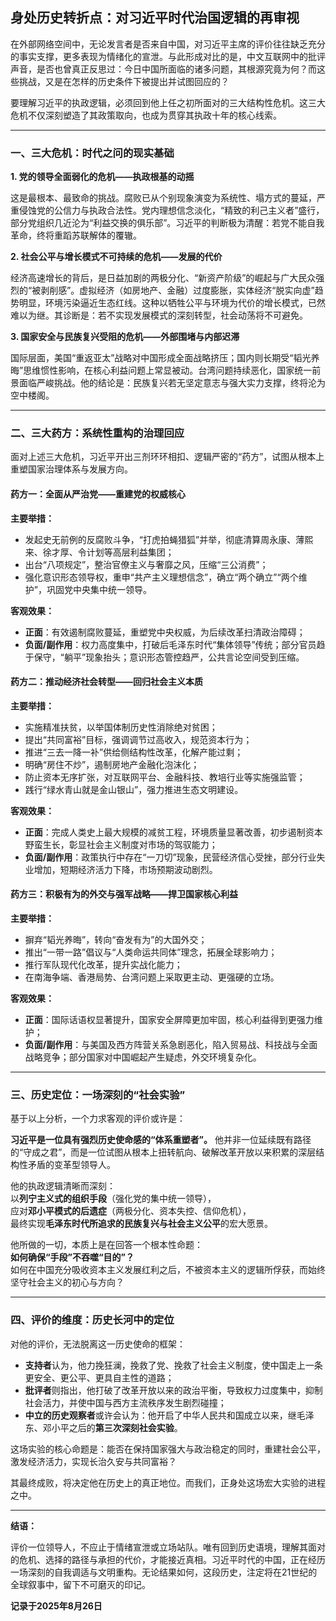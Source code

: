## 身处历史转折点：对习近平时代治国逻辑的再审视

在外部网络空间中，无论发言者是否来自中国，对习近平主席的评价往往缺乏充分的事实支撑，更多表现为情绪化的宣泄。与此形成对比的是，中文互联网中的批评声音，是否也曾真正反思过：今日中国所面临的诸多问题，其根源究竟为何？而这些挑战，又是在怎样的历史条件下被提出并试图回应的？

要理解习近平的执政逻辑，必须回到他上任之初所面对的三大结构性危机。这三大危机不仅深刻塑造了其政策取向，也成为贯穿其执政十年的核心线索。

---

### 一、三大危机：时代之问的现实基础

**1. 党的领导全面弱化的危机——执政根基的动摇**

这是最根本、最致命的挑战。腐败已从个别现象演变为系统性、塌方式的蔓延，严重侵蚀党的公信力与执政合法性。党内理想信念淡化，“精致的利己主义者”盛行，部分党组织几近沦为“利益交换的俱乐部”。习近平的判断极为清醒：若党不能自我革命，终将重蹈苏联解体的覆辙。

**2. 社会公平与增长模式不可持续的危机——发展的代价**

经济高速增长的背后，是日益加剧的两极分化、“新资产阶级”的崛起与广大民众强烈的“被剥削感”。虚拟经济（如房地产、金融）过度膨胀，实体经济“脱实向虚”趋势明显，环境污染逼近生态红线。这种以牺牲公平与环境为代价的增长模式，已然难以为继。其诊断是：若不实现发展模式的深刻转型，社会动荡将不可避免。

**3. 国家安全与民族复兴受阻的危机——外部围堵与内部迟滞**

国际层面，美国“重返亚太”战略对中国形成全面战略挤压；国内则长期受“韬光养晦”思维惯性影响，在核心利益问题上常显被动。台湾问题持续恶化，国家统一前景面临严峻挑战。他的结论是：民族复兴若无坚定意志与强大实力支撑，终将沦为空中楼阁。

---

### 二、三大药方：系统性重构的治理回应

面对上述三大危机，习近平开出三剂环环相扣、逻辑严密的“药方”，试图从根本上重塑国家治理体系与发展方向。

#### **药方一：全面从严治党——重建党的权威核心**

**主要举措：**
- 发起史无前例的反腐败斗争，“打虎拍蝇猎狐”并举，彻底清算周永康、薄熙来、徐才厚、令计划等高层利益集团；
- 出台“八项规定”，整治官僚主义与奢靡之风，压缩“三公消费”；
- 强化意识形态领导权，重申“共产主义理想信念”，确立“两个确立”“两个维护”，巩固党中央集中统一领导。

**客观效果：**
- **正面**：有效遏制腐败蔓延，重塑党中央权威，为后续改革扫清政治障碍；
- **负面/副作用**：权力高度集中，打破后毛泽东时代“集体领导”传统；部分官员趋于保守，“躺平”现象抬头；意识形态管控趋严，公共言论空间受到压缩。

#### **药方二：推动经济社会转型——回归社会主义本质**

**主要举措：**
- 实施精准扶贫，以举国体制历史性消除绝对贫困；
- 提出“共同富裕”目标，强调调节过高收入，规范资本行为；
- 推进“三去一降一补”供给侧结构性改革，化解产能过剩；
- 明确“房住不炒”，遏制房地产金融化泡沫化；
- 防止资本无序扩张，对互联网平台、金融科技、教培行业等实施强监管；
- 践行“绿水青山就是金山银山”，强力推进生态文明建设。

**客观效果：**
- **正面**：完成人类史上最大规模的减贫工程，环境质量显著改善，初步遏制资本野蛮生长，彰显社会主义制度对市场的驾驭能力；
- **负面/副作用**：政策执行中存在“一刀切”现象，民营经济信心受挫，部分行业失业增加，短期经济活力下降，市场预期波动剧烈。

#### **药方三：积极有为的外交与强军战略——捍卫国家核心利益**

**主要举措：**
- 摒弃“韬光养晦”，转向“奋发有为”的大国外交；
- 推出“一带一路”倡议与“人类命运共同体”理念，拓展全球影响力；
- 推行军队现代化改革，提升实战化能力；
- 在南海争端、香港局势、台湾问题上采取更主动、更强硬的立场。

**客观效果：**
- **正面**：国际话语权显著提升，国家安全屏障更加牢固，核心利益得到更强力维护；
- **负面/副作用**：与美国及西方阵营关系急剧恶化，陷入贸易战、科技战与全面战略竞争；部分国家对中国崛起产生疑虑，外交环境复杂化。

---

### 三、历史定位：一场深刻的“社会实验”

基于以上分析，一个力求客观的评价或许是：

**习近平是一位具有强烈历史使命感的“体系重塑者”。** 他并非一位延续既有路径的“守成之君”，而是一位试图从根本上扭转航向、破解改革开放以来积累的深层结构性矛盾的变革型领导人。

他的执政逻辑清晰而深刻：  
以**列宁主义式的组织手段**（强化党的集中统一领导），  
应对**邓小平模式的后遗症**（两极分化、资本失控、信仰危机），  
最终实现**毛泽东时代所追求的民族复兴与社会主义公平**的宏大愿景。

他所做的一切，本质上是在回答一个根本性命题：  
**如何确保“手段”不吞噬“目的”？**  
如何在中国充分吸收资本主义发展红利之后，不被资本主义的逻辑所俘获，而始终坚守社会主义的初心与方向？

---

### 四、评价的维度：历史长河中的定位

对他的评价，无法脱离这一历史使命的框架：

- **支持者**认为，他力挽狂澜，挽救了党、挽救了社会主义制度，使中国走上一条更安全、更公平、更具自主性的道路；
- **批评者**则指出，他打破了改革开放以来的政治平衡，导致权力过度集中，抑制社会活力，并使中国与西方主流秩序发生剧烈碰撞；
- **中立的历史观察者**或许会认为：他开启了中华人民共和国成立以来，继毛泽东、邓小平之后的**第三次深刻社会实验**。

这场实验的核心命题是：能否在保持国家强大与政治稳定的同时，重建社会公平，激发经济活力，实现长治久安与共同富裕？

其最终成败，将决定他在历史上的真正地位。而我们，正身处这场宏大实验的进程之中。

---

**结语：**

评价一位领导人，不应止于情绪宣泄或立场站队。唯有回到历史语境，理解其面对的危机、选择的路径与承担的代价，才能接近真相。习近平时代的中国，正在经历一场深刻的自我调适与文明重构。无论结果如何，这段历史，注定将在21世纪的全球叙事中，留下不可磨灭的印记。

**记录于2025年8月26日**
